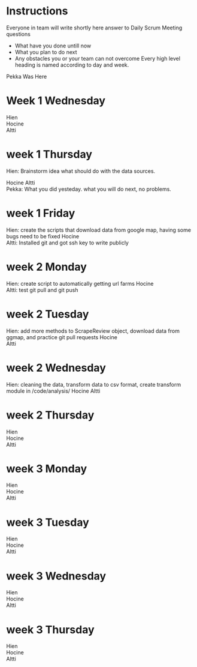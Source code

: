 # Instructions
Everyone in team will write shortly here answer to Daily Scrum Meeting questions
* What have you done untill now
* What you plan to do next
* Any obstacles you or your team can not overcome
Every high level heading is named according to day and week. 

Pekka Was Here

# Week 1 Wednesday
Hien   
Hocine   
Altti   
# week 1 Thursday
Hien: Brainstorm idea what should do with the data sources. 

Hocine
Altti   
Pekka: What you did yesteday. what you will do next, no problems. 
# week 1 Friday
Hien: create the scripts that download data from google map, having some bugs need to be fixed
Hocine   
Altti: Installed git and got ssh key to write publicly
# week 2 Monday
Hien: create script to automatically getting url farms
Hocine   
Altti: test git pull and git push
# week 2 Tuesday
Hien: add more methods to ScrapeReview object, download data from ggmap, and practice git pull requests
Hocine   
Altti   
# week 2 Wednesday
Hien: cleaning the data, transform data to csv format, create transform module in /code/analysis/
Hocine
Altti   
# week 2 Thursday
Hien   
Hocine   
Altti   

# week 3 Monday
Hien   
Hocine   
Altti   
# week 3 Tuesday
Hien   
Hocine   
Altti   
# week 3 Wednesday
Hien   
Hocine   
Altti   
# week 3 Thursday
Hien   
Hocine   
Altti   
